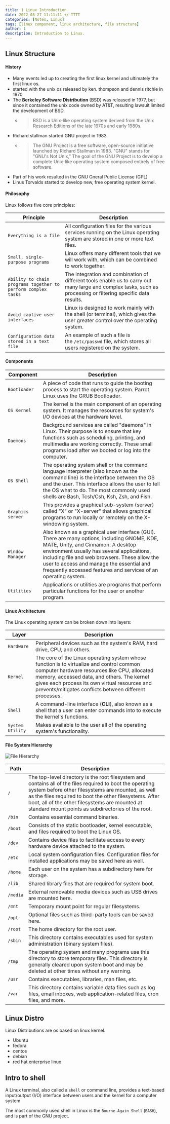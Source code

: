 ```yaml
---
title: 1 Linux Introduction
date: 2022-08-27 11:11:11 +/-TTTT
categories: [Notes, Linux]
tags: [linux component, linux architecture, file structure] 
author: 1  
description: Introduction to Linux.   
---
```


## Linux Structure

#### History

- Many events led up to creating the first linux kernel and ultimately the first linux os. 
- started with the unix os released by ken. thompson and dennis ritchie in 1970
- The **Berkeley Software Distribution** (BSD)  was released in 1977, but since it contained the unix code owned by AT&T, resulting lawsuit limited the development of BSD.
	- > BSD is a Unix-like operating system derived from the Unix Research Editions of the late 1970s and early 1980s.
- Richard stallman started GNU project in 1983.
	- > The GNU Project is a free software, open-source initiative launched by Richard Stallman in 1983. "GNU" stands for "GNU's Not Unix," The goal of the GNU Project is to develop a complete Unix-like operating system composed entirely of free software.
-  Part of his work resulted in the GNU Gneral Public License (GPL) 
- Linus Torvalds started to develop new, free operating system kernel.

#### Philosophy

Linux follows five core principles:

|**Principle**|**Description**|
|---|---|
|`Everything is a file`|All configuration files for the various services running on the Linux operating system are stored in one or more text files.|
|`Small, single-purpose programs`|Linux offers many different tools that we will work with, which can be combined to work together.|
|`Ability to chain programs together to perform complex tasks`|The integration and combination of different tools enable us to carry out many large and complex tasks, such as processing or filtering specific data results.|
|`Avoid captive user interfaces`|Linux is designed to work mainly with the shell (or terminal), which gives the user greater control over the operating system.|
|`Configuration data stored in a text file`|An example of such a file is the `/etc/passwd` file, which stores all users registered on the system.|

#### Components

| **Component**    | **Description**                                                                                                                                                                                                                                 |
|------------------|-------------------------------------------------------------------------------------------------------------------------------------------------------------------------------------------------------------------------------------------------|
| `Bootloader`     | A piece of code that runs to guide the booting process to start the operating system. Parrot Linux uses the GRUB Bootloader.                                                                            |
| `OS Kernel`      | The kernel is the main component of an operating system. It manages the resources for system's I/O devices at the hardware level.                                                                      |
| `Daemons`        | Background services are called "daemons" in Linux. Their purpose is to ensure that key functions such as scheduling, printing, and multimedia are working correctly. These small programs load after we booted or log into the computer.       |
| `OS Shell`       | The operating system shell or the command language interpreter (also known as the command line) is the interface between the OS and the user. This interface allows the user to tell the OS what to do. The most commonly used shells are Bash, Tcsh/Csh, Ksh, Zsh, and Fish. |
| `Graphics server`| This provides a graphical sub-system (server) called "X" or "X-server" that allows graphical programs to run locally or remotely on the X-windowing system.                                             |
| `Window Manager` | Also known as a graphical user interface (GUI). There are many options, including GNOME, KDE, MATE, Unity, and Cinnamon. A desktop environment usually has several applications, including file and web browsers. These allow the user to access and manage the essential and frequently accessed features and services of an operating system. |
| `Utilities`      | Applications or utilities are programs that perform particular functions for the user or another program.                                                                                               |


#### Linux Architecture
The Linux operating system can be broken down into layers:

| **Layer**        | **Description**                                                                                                                                                                                                                          |
|------------------|------------------------------------------------------------------------------------------------------------------------------------------------------------------------------------------------------------------------------------------|
| `Hardware`       | Peripheral devices such as the system's RAM, hard drive, CPU, and others.                                                                                                                                                               |
| `Kernel`         | The core of the Linux operating system whose function is to virtualize and control common computer hardware resources like CPU, allocated memory, accessed data, and others. The kernel gives each process its own virtual resources and prevents/mitigates conflicts between different processes. |
| `Shell`          | A command-line interface (**CLI**), also known as a shell that a user can enter commands into to execute the kernel's functions.                                                                                                        |
| `System Utility` | Makes available to the user all of the operating system's functionality.                                                                                                                                                                |


#### File System Hierarchy

![File Hierarchy](https://academy.hackthebox.com/storage/modules/18/NEW_filesystem.png)


| **Path**  | **Description**                                                                                                                                                                                                                                                                                                                  |
|-----------|------------------------------------------------------------------------------------------------------------------------------------------------------------------------------------------------------------------------------------------------------------------------------------------------------------------------------------|
| `/`       | The top-level directory is the root filesystem and contains all of the files required to boot the operating system before other filesystems are mounted, as well as the files required to boot the other filesystems. After boot, all of the other filesystems are mounted at standard mount points as subdirectories of the root. |
| `/bin`    | Contains essential command binaries.                                                                                                                                                                                                                                                                                             |
| `/boot`   | Consists of the static bootloader, kernel executable, and files required to boot the Linux OS.                                                                                                                                                                                                                                   |
| `/dev`    | Contains device files to facilitate access to every hardware device attached to the system.                                                                                                                                                                                                                                      |
| `/etc`    | Local system configuration files. Configuration files for installed applications may be saved here as well.                                                                                                                                                                                                                      |
| `/home`   | Each user on the system has a subdirectory here for storage.                                                                                                                                                                                                                                                                     |
| `/lib`    | Shared library files that are required for system boot.                                                                                                                                                                                                                                                                          |
| `/media`  | External removable media devices such as USB drives are mounted here.                                                                                                                                                                                                                                                            |
| `/mnt`    | Temporary mount point for regular filesystems.                                                                                                                                                                                                                                                                                   |
| `/opt`    | Optional files such as third-party tools can be saved here.                                                                                                                                                                                                                                                                      |
| `/root`   | The home directory for the root user.                                                                                                                                                                                                                                                                                            |
| `/sbin`   | This directory contains executables used for system administration (binary system files).                                                                                                                                                                                                                                        |
| `/tmp`    | The operating system and many programs use this directory to store temporary files. This directory is generally cleared upon system boot and may be deleted at other times without any warning.                                                                                                                                  |
| `/usr`    | Contains executables, libraries, man files, etc.                                                                                                                                                                                                                                                                                 |
| `/var`    | This directory contains variable data files such as log files, email inboxes, web application-related files, cron files, and more.                                                                                                                                                                                               |


## Linux Distro
Linux Distributions are os based on linux kernel.
- Ubuntu
- fedora
- centos
- debian
- red hat enterprise linux

## Intro to shell
A Linux terminal, also called a `shell` or command line, provides a text-based input/output (I/O) interface between users and the kernel for a computer system

The most commonly used shell in Linux is the `Bourne-Again Shell` (`BASH`), and is part of the GNU project.



